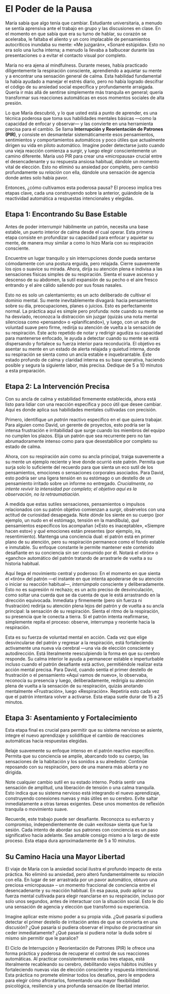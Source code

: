 # El Poder de la Pausa

María sabía que algo tenía que cambiar. Estudiante universitaria, a menudo se sentía aprensiva ante el trabajo en grupo y las discusiones en clase. En el momento en que sabía que era su turno de hablar, su corazón se aceleraba, le faltaba el aliento y un coro implacable de pensamientos autocríticos inundaba su mente: «Me juzgarán», «Sonaré estúpida». Esto no era solo una lucha interna; a menudo la llevaba a balbucear durante las presentaciones o a evitar el contacto visual por completo.

María no era ajena al mindfulness. Durante meses, había practicado diligentemente la respiración consciente, aprendiendo a aquietar su mente y a encontrar una sensación general de calma. Esta habilidad fundamental la había ayudado a manejar el estrés diario, pero no había logrado descifrar el código de su ansiedad social específica y profundamente arraigada. Quería ir más allá de sentirse simplemente más tranquila en general; quería transformar sus reacciones automáticas en esos momentos sociales de alta presión.

Lo que María descubrió, y lo que usted está a punto de aprender, es una técnica poderosa que toma sus habilidades mentales básicas —como la capacidad de enfocar y observar— y las convierte en una herramienta precisa para el cambio. Se llama **Interrupción y Reorientación de Patrones (PIR)**, y consiste en desmantelar sistemáticamente esos pensamientos, sentimientos y comportamientos automáticos y poco útiles que actualmente dirigen su vida en piloto automático. Imagine poder detectarse justo cuando una vieja reacción comienza a surgir, y luego elegir conscientemente un camino diferente. María usó PIR para crear una «micropausa» crucial entre el desencadenante y su respuesta ansiosa habitual, dándole un momento vital de elección. Esto no eliminó su ansiedad por completo, pero cambió profundamente su *relación* con ella, dándole una sensación de agencia donde antes solo había pavor.

Entonces, ¿cómo cultivamos esta poderosa pausa? El proceso implica tres etapas clave, cada una construyendo sobre la anterior, guiándole de la reactividad automática a respuestas intencionales y elegidas.

## **Etapa 1: Encontrando Su Base Estable**

Antes de poder interrumpir hábilmente un patrón, necesita una base estable, un puerto interior de calma desde el cual operar. Esta primera etapa consiste en profundizar su capacidad para enfocar y aquietar su mente, de manera muy similar a como lo hizo María con su respiración consciente.

Encuentre un lugar tranquilo y sin interrupciones donde pueda sentarse cómodamente con una postura erguida, pero relajada. Cierre suavemente los ojos o suavice su mirada. Ahora, dirija su atención plena e indivisa a las sensaciones físicas simples de su respiración. Sienta el suave ascenso y descenso de su abdomen, la sutil expansión de su pecho o el aire fresco entrando y el aire cálido saliendo por sus fosas nasales.

Esto no es solo un calentamiento; es un acto deliberado de cultivar el dominio mental. Su mente inevitablemente divagará: hacia pensamientos sobre su día, preocupaciones, planes o juicios. Esto es perfectamente normal. La práctica aquí es simple pero profunda: note cuando su mente se ha desviado, reconozca la distracción sin juzgar (quizás una nota mental silenciosa como «pensando» o «planificando»), y luego, con un acto de voluntad suave pero firme, redirija su atención de vuelta a la sensación de su respiración. Este acto repetido de notar y redirigir agudiza su capacidad para mantenerse enfocado, le ayuda a detectar cuando su mente se está dispersando y fortalece su fuerza interior para reconducirla. El objetivo es asentar su mente en un estado de alerta relajada y quietud interna, donde su respiración se sienta como un ancla estable e inquebrantable. Este estado profundo de calma y claridad interna es su base operativa, haciendo posible y segura la siguiente labor, más precisa. Dedique de 5 a 10 minutos a esta preparación.

## **Etapa 2: La Intervención Precisa**

Con su ancla de calma y estabilidad firmemente establecida, ahora está listo para lidiar con una reacción específica y poco útil que desee cambiar. Aquí es donde aplica sus habilidades mentales cultivadas con precisión.

Primero, identifique *un patrón* reactivo específico en el que quiera trabajar. Para alguien como David, un gerente de proyectos, esto podría ser la intensa frustración e irritabilidad que surge cuando los miembros del equipo no cumplen los plazos. Elija un patrón que sea recurrente pero no tan abrumadoramente intenso como para que desestabilice por completo su estado de calma.

Ahora, con su respiración aún como su ancla principal, traiga suavemente a su mente un ejemplo reciente y leve donde ocurrió este patrón. Permita que surja solo lo suficiente del recuerdo para que sienta un eco sutil de los pensamientos, emociones o sensaciones corporales asociados. Para David, esto podría ser una ligera tensión en su estómago o un destello de un pensamiento irritado sobre un informe no entregado. *Crucialmente, no intente revivir la intensidad por completo; el objetivo aquí es la observación, no la retraumatiación.*

A medida que estas sutiles sensaciones, pensamientos o impulsos relacionados con su patrón objetivo comienzan a surgir, obsérvelos con una actitud de curiosidad desapegada. Note *dónde* los siente en su cuerpo (por ejemplo, un nudo en el estómago, tensión en la mandíbula), *qué* pensamientos específicos los acompañan («Esto es inaceptable», «Siempre hacen esto») y *qué* emociones están presentes (por ejemplo, ira, resentimiento). Mantenga una conciencia dual: el patrón está en primer plano de su atención, pero su respiración permanece como el fondo estable e inmutable. Su enfoque constante le permite mantener este contenido desafiante en su conciencia sin ser consumido por él. Notará el «tirón» o «gancho» automático del patrón tratando de arrastrarle de vuelta a su historia habitual.

Aquí llega el movimiento central y poderoso: En el momento en que sienta el «tirón» del patrón —el instante en que intenta apoderarse de su atención o iniciar su reacción habitual—, *interrúmpalo* consciente y deliberadamente. Esto no es supresión ni rechazo; es un acto preciso de desvinculación, como soltar una cuerda que se da cuenta de que le está arrastrando en la dirección equivocada. Inmediata y firmemente (pero sin fuerza ni frustración) redirija su atención plena lejos del patrón y de vuelta a su ancla principal: la sensación de su respiración. Sienta el ritmo de la respiración, su presencia que le conecta a tierra. Si el patrón intenta reafirmarse, simplemente repita el proceso: observe, interrumpa y reoriente hacia la respiración.

Esta es su fuerza de voluntad mental en acción. Cada vez que elige desvincularse del patrón y regresar a la respiración, está fortaleciendo activamente una nueva vía cerebral —una vía de elección consciente y autodirección. Está literalmente reesculpiendo la forma en que su cerebro responde. Su calma interior le ayuda a permanecer estable e imperturbable incluso cuando el patrón desafiante está activo, permitiéndole realizar esta acción mental precisa. Para David, cuando sentía el primer destello de frustración o el pensamiento «Aquí vamos de nuevo», lo observaba, reconocía su presencia y luego, deliberadamente, redirigía su atención plena de vuelta a la sensación de su respiración, quizás anotando mentalmente «Frustración», luego «Respiración». Repetiría esto cada vez que el patrón intentara volver a activarse. Esta etapa suele durar de 15 a 25 minutos.

## **Etapa 3: Asentamiento y Fortalecimiento**

Esta etapa final es crucial para permitir que su sistema nervioso se asiente, integre el nuevo aprendizaje y solidifique el cambio de reacciones automáticas hacia respuestas elegidas.

Relaje suavemente su enfoque intenso en el patrón reactivo específico. Permita que su conciencia se amplíe, abarcando todo su cuerpo, las sensaciones de la habitación y los sonidos a su alrededor. Continúe reposando con su respiración, pero de una manera más abierta y no dirigida.

Note cualquier cambio sutil en su estado interno. Podría sentir una sensación de amplitud, una liberación de tensión o una calma tranquila. Esto indica que su sistema nervioso está integrando el nuevo aprendizaje, construyendo conexiones nuevas y más útiles en su cerebro. Evite saltar inmediatamente a otras tareas exigentes. Dese unos momentos de reflexión tranquila o movimiento suave.

Recuerde, este trabajo puede ser desafiante. Reconozca su esfuerzo y compromiso, independientemente de cuán «exitosa» sienta que fue la sesión. Cada intento de abordar sus patrones con conciencia es un paso significativo hacia adelante. Sea amable consigo mismo a lo largo de este proceso. Esta etapa dura aproximadamente de 5 a 10 minutos.

## **Su Camino Hacia una Mayor Libertad**

El viaje de María con la ansiedad social ilustra el profundo impacto de esta práctica. No eliminó su ansiedad, pero alteró fundamentalmente su *relación* con ella. En lugar de ser arrastrada por un pavor automático, obtuvo una preciosa «micropausa» – un momento fraccional de conciencia entre el desencadenante y su reacción habitual. En esa pausa, pudo aplicar su fuerza mental cultivada para elegir reanclarse en su respiración, incluso por solo unos segundos, antes de interactuar con la situación social. Esto le dio una sensación de agencia y elección que transformó su experiencia.

Imagine aplicar este mismo poder a su propia vida. ¿Qué pasaría si pudiera detectar el primer destello de irritación antes de que se convierta en una discusión? ¿Qué pasaría si pudiera observar el impulso de procrastinar sin ceder inmediatamente? ¿Qué pasaría si pudiera notar la duda sobre sí mismo sin permitir que le paralice?

El Ciclo de Interrupción y Reorientación de Patrones (PIR) le ofrece una forma práctica y poderosa de recuperar el control de sus reacciones automáticas. Al practicar consistentemente estas tres etapas, está literalmente recableando su cerebro, debilitando viejos hábitos inútiles y fortaleciendo nuevas vías de elección consciente y respuesta intencional. Esta práctica no promete eliminar todos los desafíos, pero le empodera para elegir cómo afrontarlos, fomentando una mayor flexibilidad psicológica, resiliencia y una profunda sensación de libertad interior.